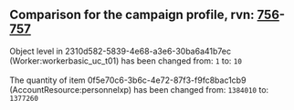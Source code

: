 ## Comparison for the campaign profile, rvn: [756](https://github.com/PRO100KatYT/FortniteProfileRevisions/tree/main/profiles/campaign/756%20campaign.json)-[757](https://github.com/PRO100KatYT/FortniteProfileRevisions/tree/main/profiles/campaign/757%20campaign.json)

Object level in 2310d582-5839-4e68-a3e6-30ba6a41b7ec (Worker:workerbasic_uc_t01) has been changed from: `1` to: `10`
<br><br>
The quantity of item 0f5e70c6-3b6c-4e72-87f3-f9fc8bac1cb9 (AccountResource:personnelxp) has been changed from: `1384010` to: `1377260`
<br><br>
